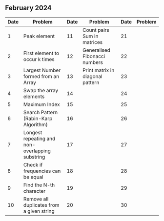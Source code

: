 ## February 2024

| Date | Problem                                         | Date | Problem                          | Date | Problem |
| ---- | ----------------------------------------------- | ---- | -------------------------------- | ---- | ------- |
| 1    | Peak element                                    | 11   | Count pairs Sum in matrices      | 21   |         |
| 2    | First element to occur k times                  | 12   | Generalised Fibonacci numbers    | 22   |         |
| 3    | Largest Number formed from an Array             | 13   | Print matrix in diagonal pattern | 23   |         |
| 4    | Swap the array elements                         | 14   |                                  | 24   |         |
| 5    | Maximum Index                                   | 15   |                                  | 25   |         |
| 6    | Search Pattern (Rabin-Karp Algorithm)           | 16   |                                  | 26   |         |
| 7    | Longest repeating and non-overlapping substring | 17   |                                  | 27   |         |
| 8    | Check if frequencies can be equal               | 18   |                                  | 28   |         |
| 9    | Find the N-th character                         | 19   |                                  | 29   |         |
| 10   | Remove all duplicates from a given string       | 20   |                                  | 30   |         |
